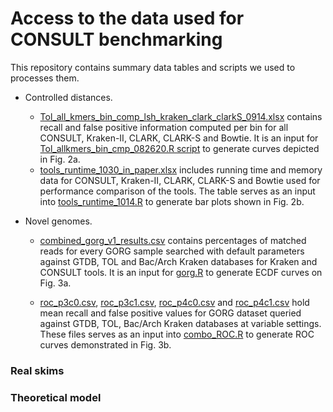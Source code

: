 # Access to the data used for CONSULT benchmarking

This repository contains summary data tables and scripts we used to processes them.


* Controlled distances.
  - [Tol_all_kmers_bin_comp_lsh_kraken_clark_clarkS_0914.xlsx](https://github.com/noraracht/lsh_scripts/blob/main/Tol_all_kmers_bin_comp_lsh_kraken_clark_clarkS_0914.xlsx) contains recall and false positive information computed per bin for all CONSULT, Kraken-II, CLARK, CLARK-S and Bowtie. It is an input for [Tol_allkmers_bin_cmp_082620.R script](https://github.com/noraracht/lsh_scripts/blob/main/Tol_allkmers_bin_cmp_082620.R) to generate curves depicted in Fig. 2a. 
   - [tools_runtime_1030_in_paper.xlsx](https://github.com/noraracht/lsh_scripts/blob/main/tools_runtime_1030_in_paper.xlsx) includes running time and memory data for CONSULT, Kraken-II, CLARK, CLARK-S and Bowtie used for performance comparison of the tools. The table serves as an input into [tools_runtime_1014.R](https://github.com/noraracht/lsh_scripts/blob/main/tools_runtime_1014.R) to generate bar plots shown in Fig. 2b. 
    
* Novel genomes.
     - [combined_gorg_v1_results.csv](https://github.com/noraracht/lsh_scripts/blob/main/combined_gorg_v1_results.csv) contains percentages of matched reads for every GORG sample searched with default parameters against GTDB, TOL and Bac/Arch Kraken databases for Kraken and CONSULT tools. It is an input for [gorg.R](https://github.com/noraracht/lsh_scripts/blob/main/gorg.R) to generate ECDF curves on Fig. 3a.
     
   - [roc_p3c0.csv](https://github.com/noraracht/lsh_scripts/blob/main/roc_p3c0.csv), [roc_p3c1.csv](https://github.com/noraracht/lsh_scripts/blob/main/roc_p3c1.csv), [roc_p4c0.csv](https://github.com/noraracht/lsh_scripts/blob/main/roc_p4c0.csv) and [roc_p4c1.csv](https://github.com/noraracht/lsh_scripts/blob/main/roc_p4c1.csv) hold mean recall and false positive values for GORG dataset queried against  GTDB, TOL, Bac/Arch Kraken databases at variable settings. These files serves as an input into [combo_ROC.R](https://github.com/noraracht/lsh_scripts/blob/main/combo_ROC.R) to generate ROC curves demonstrated in Fig. 3b. 
    
    
    
  

 


### Real skims


### Theoretical model





